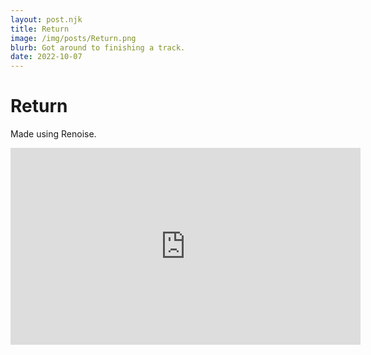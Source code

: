 ```yaml
---
layout: post.njk
title: Return
image: /img/posts/Return.png 
blurb: Got around to finishing a track.
date: 2022-10-07
---
```

# Return

Made using Renoise.

<iframe width="560" height="315" src="https://www.youtube.com/embed/_ZW-tVPuF_I" title="YouTube video player" frameborder="0" allow="accelerometer; autoplay; clipboard-write; encrypted-media; gyroscope; picture-in-picture" allowfullscreen></iframe>